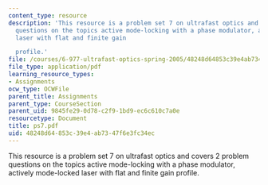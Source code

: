 ```yaml
---
content_type: resource
description: 'This resource is a problem set 7 on ultrafast optics and covers 2 problem
  questions on the topics active mode-locking with a phase modulator, actively mode-locked
  laser with flat and finite gain

  profile.'
file: /courses/6-977-ultrafast-optics-spring-2005/48248d64853c39e4ab7347f6e3fc34ec_ps7.pdf
file_type: application/pdf
learning_resource_types:
- Assignments
ocw_type: OCWFile
parent_title: Assignments
parent_type: CourseSection
parent_uid: 9845fe29-0d78-c2f9-1bd9-ec6c610c7a0e
resourcetype: Document
title: ps7.pdf
uid: 48248d64-853c-39e4-ab73-47f6e3fc34ec
---
```

This resource is a problem set 7 on ultrafast optics and covers 2 problem questions on the topics active mode-locking with a phase modulator, actively mode-locked laser with flat and finite gain
profile.

